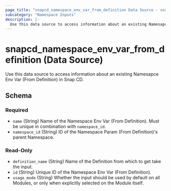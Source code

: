 ```yaml
---
page_title: "snapcd_namespace_env_var_from_definition Data Source - snapcd"
subcategory: "Namespace Inputs"
description: |-
  Use this data source to access information about an existing Namesapce Env Var (From Definition) in Snap CD.
---
```


# snapcd_namespace_env_var_from_definition (Data Source)

Use this data source to access information about an existing Namesapce Env Var (From Definition) in Snap CD.




<!-- schema generated by tfplugindocs -->
## Schema

### Required

- `name` (String) Name of the Namespace Env Var (From Definition).  Must be unique in combination with `namespace_id`.
- `namespace_id` (String) ID of the Namespace Param (From Definition)'s parent Namespace.

### Read-Only

- `definition_name` (String) Name of the Definition from which to get take the input.
- `id` (String) Unique ID of the Namespace Env Var (From Definition).
- `usage_mode` (String) Whether the input should be used by default on all Modules, or only when explicitly selected on the Module itself.
